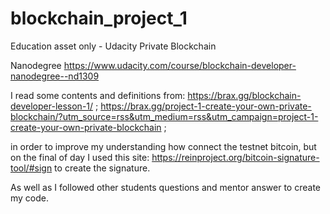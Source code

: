 # blockchain_project_1
Education asset only - Udacity Private Blockchain

Nanodegree
https://www.udacity.com/course/blockchain-developer-nanodegree--nd1309


I read some contents and definitions from:
https://brax.gg/blockchain-developer-lesson-1/ ; 
https://brax.gg/project-1-create-your-own-private-blockchain/?utm_source=rss&utm_medium=rss&utm_campaign=project-1-create-your-own-private-blockchain ; 

in order to improve my understanding how connect the testnet bitcoin, but on the final of day I used this site:
https://reinproject.org/bitcoin-signature-tool/#sign to create the signature.

As well as I followed other students questions and mentor answer to create my code.


